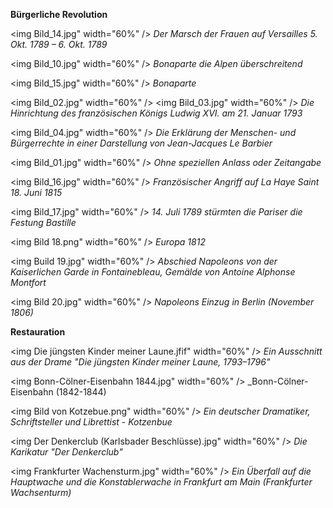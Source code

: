 **Bürgerliche Revolution**

<img Bild_14.jpg" width="60%" />
_Der Marsch der Frauen auf Versailles 5. Okt. 1789 – 6. Okt. 1789_


<img Bild_10.jpg" width="60%" />
_Bonaparte die Alpen überschreitend_


<img Bild_15.jpg" width="60%" />
_Bonaparte_


<img Bild_02.jpg" width="60%" />
<img Bild_03.jpg" width="60%" />
_Die Hinrichtung des französischen Königs Ludwig XVI. am 21. Januar 1793_


<img Bild_04.jpg" width="60%" />
_Die Erklärung der Menschen- und Bürgerrechte in einer Darstellung von Jean-Jacques Le Barbier_


<img Bild_01.jpg" width="60%" />
_Ohne speziellen Anlass oder Zeitangabe_


<img Bild_16.jpg" width="60%" />
_Französischer Angriff auf La Haye Saint 18. Juni 1815_


<img Bild_17.jpg" width="60%" />
_14. Juli 1789 stürmten die Pariser die Festung Bastille_


<img Bild 18.png" width="60%" />
_Europa 1812_


<img Build 19.jpg" width="60%" />
_Abschied Napoleons von der Kaiserlichen Garde in Fontainebleau, Gemälde von Antoine Alphonse Montfort_


<img Bild 20.jpg" width="60%" />
_Napoleons Einzug in Berlin (November 1806)_



**Restauration**

<img Die jüngsten Kinder meiner Laune.jfif" width="60%" />
_Ein Ausschnitt aus der Drame "Die jüngsten Kinder meiner Laune, 1793–1796"_


<img Bonn-Cölner-Eisenbahn 1844.jpg" width="60%" />
_Bonn-Cölner-Eisenbahn (1842-1844)


<img Bild von Kotzebue.png" width="60%" />
_Ein deutscher Dramatiker, Schriftsteller und Librettist - Kotzenbue_


<img Der Denkerclub (Karlsbader Beschlüsse).jpg" width="60%" />
_Die Karikatur "Der Denkerclub"_


<img Frankfurter Wachensturm.jpg" width="60%" />
_Ein Überfall auf die Hauptwache und die Konstablerwache in Frankfurt am Main (Frankfurter Wachsenturm)_


